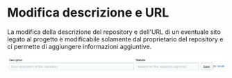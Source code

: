 # Modifica descrizione e URL
La modifica della descrizione del repository e dell'URL di un eventuale sito legato al progetto è modificabile solamente
dal proprietario del repository e ci permette di aggiungere informazioni aggiuntive.

![Image description](https://github.com/CristianMora12/ProgettoGitADistanza/blob/master/img/modify.JPG)
